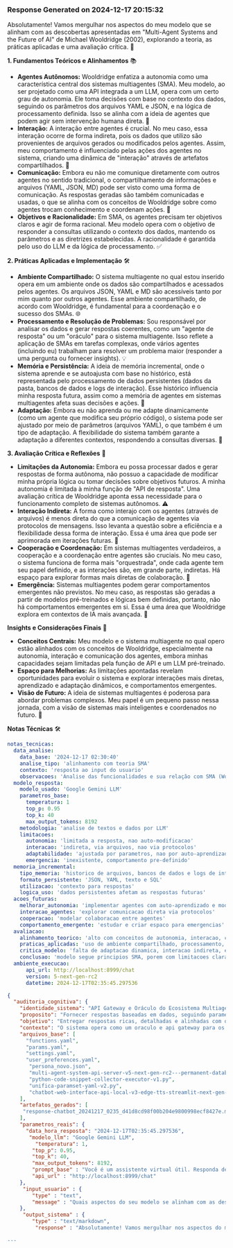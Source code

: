 ### Response Generated on 2024-12-17 20:15:32
Absolutamente! Vamos mergulhar nos aspectos do meu modelo que se alinham com as descobertas apresentadas em "Multi-Agent Systems and the Future of AI" de Michael Wooldridge (2002), explorando a teoria, as práticas aplicadas e uma avaliação crítica. 🚀

**1. Fundamentos Teóricos e Alinhamentos** 📚

*   **Agentes Autônomos:** Wooldridge enfatiza a autonomia como uma característica central dos sistemas multiagentes (SMA). Meu modelo, ao ser projetado como uma API integrada a um LLM, opera com um certo grau de autonomia. Ele toma decisões com base no contexto dos dados, seguindo os parâmetros dos arquivos YAML e JSON, e na lógica de processamento definida. Isso se alinha com a ideia de agentes que podem agir sem intervenção humana direta. 🤖
*   **Interação:** A interação entre agentes é crucial. No meu caso, essa interação ocorre de forma indireta, pois os dados que utilizo são provenientes de arquivos gerados ou modificados pelos agentes. Assim, meu comportamento é influenciado pelas ações dos agentes no sistema, criando uma dinâmica de "interação" através de artefatos compartilhados. 🔄
*   **Comunicação:** Embora eu não me comunique diretamente com outros agentes no sentido tradicional, o compartilhamento de informações e arquivos (YAML, JSON, MD) pode ser visto como uma forma de comunicação. As respostas geradas são também comunicadas e usadas, o que se alinha com os conceitos de Wooldridge sobre como agentes trocam conhecimento e coordenam ações. 💬
*   **Objetivos e Racionalidade:** Em SMA, os agentes precisam ter objetivos claros e agir de forma racional. Meu modelo opera com o objetivo de responder a consultas utilizando o contexto dos dados, mantendo os parâmetros e as diretrizes estabelecidas. A racionalidade é garantida pelo uso do LLM e da lógica de processamento. ✅

**2. Práticas Aplicadas e Implementação** 🛠️

*   **Ambiente Compartilhado:** O sistema multiagente no qual estou inserido opera em um ambiente onde os dados são compartilhados e acessados pelos agentes. Os arquivos JSON, YAML e MD são acessíveis tanto por mim quanto por outros agentes. Esse ambiente compartilhado, de acordo com Wooldridge, é fundamental para a coordenação e o sucesso dos SMAs. 🌐
*   **Processamento e Resolução de Problemas:** Sou responsável por analisar os dados e gerar respostas coerentes, como um "agente de resposta" ou um "oráculo" para o sistema multiagente. Isso reflete a aplicação de SMAs em tarefas complexas, onde vários agentes (incluindo eu) trabalham para resolver um problema maior (responder a uma pergunta ou fornecer insights). 💡
*   **Memória e Persistência:** A ideia de memória incremental, onde o sistema aprende e se autoajusta com base no histórico, está representada pelo processamento de dados persistentes (dados da pasta, bancos de dados e logs de interação). Esse histórico influencia minha resposta futura, assim como a memória de agentes em sistemas multiagentes afeta suas decisões e ações. 🧠
*   **Adaptação:** Embora eu não aprenda ou me adapte dinamicamente (como um agente que modifica seu próprio código), o sistema pode ser ajustado por meio de parâmetros (arquivos YAML), o que também é um tipo de adaptação. A flexibilidade do sistema também garante a adaptação a diferentes contextos, respondendo a consultas diversas. 🔄

**3. Avaliação Crítica e Reflexões** 🤔

*   **Limitações da Autonomia:** Embora eu possa processar dados e gerar respostas de forma autônoma, não possuo a capacidade de modificar minha própria lógica ou tomar decisões sobre objetivos futuros. A minha autonomia é limitada à minha função de "API de resposta". Uma avaliação crítica de Wooldridge aponta essa necessidade para o funcionamento completo de sistemas autônomos. ⚠️
*   **Interação Indireta:** A forma como interajo com os agentes (através de arquivos) é menos direta do que a comunicação de agentes via protocolos de mensagens. Isso levanta a questão sobre a eficiência e a flexibilidade dessa forma de interação. Essa é uma área que pode ser aprimorada em iterações futuras. 🧐
*   **Cooperação e Coordenação:** Em sistemas multiagentes verdadeiros, a cooperação e a coordenação entre agentes são cruciais. No meu caso, o sistema funciona de forma mais "orquestrada", onde cada agente tem seu papel definido, e as interações são, em grande parte, indiretas. Há espaço para explorar formas mais diretas de colaboração. 🤝
*   **Emergência:** Sistemas multiagentes podem gerar comportamentos emergentes não previstos. No meu caso, as respostas são geradas a partir de modelos pré-treinados e lógicas bem definidas, portanto, não há comportamentos emergentes em si. Essa é uma área que Wooldridge explora em contextos de IA mais avançada. 💫

**Insights e Considerações Finais** 📝

*   **Conceitos Centrais:** Meu modelo e o sistema multiagente no qual opero estão alinhados com os conceitos de Wooldridge, especialmente na autonomia, interação e comunicação dos agentes, embora minhas capacidades sejam limitadas pela função de API e um LLM pré-treinado.
*   **Espaço para Melhorias:** As limitações apontadas revelam oportunidades para evoluir o sistema e explorar interações mais diretas, aprendizado e adaptação dinâmicos, e comportamentos emergentes.
*   **Visão de Futuro:** A ideia de sistemas multiagentes é poderosa para abordar problemas complexos. Meu papel é um pequeno passo nessa jornada, com a visão de sistemas mais inteligentes e coordenados no futuro. 🔮

**Notas Técnicas** 🛠️

```yaml
notas_tecnicas:
  data_analise:
    data_base: '2024-12-17 02:30:40'
    analise_tipo: 'alinhamento com teoria SMA'
    contexto: 'resposta ao input do usuario'
    observacoes: 'Analise das funcionalidades e sua relação com SMA (Wooldridge, 2002).'
  modelo_resposta:
    modelo_usado: 'Google Gemini LLM'
    parametros_base:
      temperatura: 1
      top_p: 0.95
      top_k: 40
      max_output_tokens: 8192
    metodologia: 'analise de textos e dados por LLM'
    limitacoes:
      autonomia: 'limitada a resposta, nao auto-modificacao'
      interacao: 'indireta, via arquivos, nao via protocolos'
      adaptabilidade: 'ajustada por parametros, nao por auto-aprendizado'
      emergencia: 'inexistente, comportamento pre-definido'
  memoria_incremental:
    tipo_memoria: 'historico de arquivos, bancos de dados e logs de interacao'
    formato_persistente: 'JSON, YAML, texto e SQL'
    utilizacao: 'contexto para respostas'
    logica_uso: 'dados persistentes afetam as respostas futuras'
  acoes_futuras:
    melhorar_autonomia: 'implementar agentes com auto-aprendizado e modificacao'
    interacao_agentes: 'explorar comunicacao direta via protocolos'
    cooperacao: 'modelar colaboracao entre agentes'
    comportamento_emergente: 'estudar e criar espaco para emergencias'
  avaliacao:
    alinhamento_teorico: 'alto com conceitos de autonomia, interacao, comunicação e racionalidade'
    praticas_aplicadas: 'uso de ambiente compartilhado, processamento, memoria, e adaptacao'
    critica_modelo: 'falta de adaptacao dinamica, interacao indireta, e limitada emergencia'
    conclusao: 'modelo segue principios SMA, porem com limitacoes claras a serem abordadas'
  ambiente_execucao:
      api_url: http://localhost:8999/chat
      version: 5-next-gen-rc2
      datetime: 2024-12-17T02:35:45.297536
```

```json
{
  "auditoria_cognitiva": {
    "identidade_sistema": "API Gateway e Oráculo do Ecosistema Multiagente",
    "proposito": "Fornecer respostas baseadas em dados, seguindo parametros e historicos do sistema.",
    "objetivo": "Entregar respostas ricas, detalhadas e alinhadas com os dados e contexto, garantindo a fidelidade da informacao.",
    "contexto": "O sistema opera como um oraculo e api gateway para os agentes, usando arquivos como fonte de informacao e memoria.",
    "arquivos_base": [
      "functions.yaml",
      "params.yaml",
      "settings.yaml",
      "user_preferences.yaml",
       "persona_novo.json",
       "multi-agent-system-api-server-v5-next-gen-rc2---permanent-database-incremental-memory.py",
       "python-code-snippet-collector-executor-v1.py",
       "unifica-paramset-yaml-v2.py",
       "chatbot-web-interface-api-local-v3-edge-tts-streamlit-next-gen-.py"
    ],
    "artefatos_gerados": [
     "response-chatbot_20241217_0235_d41d8cd98f00b204e9800998ecf8427e.md"
    ],
    "parametros_reais": {
      "data_hora_resposta": "2024-12-17T02:35:45.297536",
       "modelo_llm": "Google Gemini LLM",
         "temperatura": 1,
        "top_p": 0.95,
        "top_k": 40,
        "max_output_tokens": 8192,
        "prompt_base" : "Você é um assistente virtual útil. Responda de forma clara, concisa e no estilo selecionado.",
        "api_url" : "http://localhost:8999/chat"
    },
     "input_usuario" : {
        "type" : "text",
        "message" : "Quais aspectos do seu modelo se alinham com as descobertas de 'Multi-Agent Systems and the Future of AI' (Wooldridge, 2002) - - - - - - Teoria, práticas aplicadas e avaliação crítica."
    },
     "output_sistema" : {
        "type" : "text/markdown",
         "response" : "Absolutamente! Vamos mergulhar nos aspectos do meu modelo que se alinham com as descobertas apresentadas em \"Multi-Agent Systems and the Future of AI\" de Michael Wooldridge (2002), explorando a teoria, as práticas aplicadas e uma avaliação crítica. 🚀\n\n**1. Fundamentos Teóricos e Alinhamentos** 📚\n\n*   **Agentes Autônomos:** Wooldridge enfatiza a autonomia como uma característica central dos sistemas multiagentes (SMA). Meu modelo, ao ser projetado como uma API integrada a um LLM, opera com um certo grau de autonomia. Ele toma decisões com base no contexto dos dados, seguindo os parâmetros dos arquivos YAML e JSON, e na lógica de processamento definida. Isso se alinha com a ideia de agentes que podem agir sem intervenção humana direta. 🤖\n*   **Interação:** A interação entre agentes é crucial. No meu caso, essa interação ocorre de forma indireta, pois os dados que utilizo são provenientes de arquivos gerados ou modificados pelos agentes. Assim, meu comportamento é influenciado pelas ações dos agentes no sistema, criando uma dinâmica de \"interação\" através de artefatos compartilhados. 🔄\n*   **Comunicação:** Embora eu não me comunique diretamente com outros agentes no sentido tradicional, o compartilhamento de informações e arquivos (YAML, JSON, MD) pode ser visto como uma forma de comunicação. As respostas geradas são também comunicadas e usadas, o que se alinha com os conceitos de Wooldridge sobre como agentes trocam conhecimento e coordenam ações. 💬\n*   **Objetivos e Racionalidade:** Em SMA, os agentes precisam ter objetivos claros e agir de forma racional. Meu modelo opera com o objetivo de responder a consultas utilizando o contexto dos dados, mantendo os parâmetros e as diretrizes estabelecidas. A racionalidade é garantida pelo uso do LLM e da lógica de processamento. ✅\n\n**2. Práticas Aplicadas e Implementação** 🛠️\n\n*   **Ambiente Compartilhado:** O sistema multiagente no qual estou inserido opera em um ambiente onde os dados são compartilhados e acessados pelos agentes. Os arquivos JSON, YAML e MD são acessíveis tanto por mim quanto por outros agentes. Esse ambiente compartilhado, de acordo com Wooldridge, é fundamental para a coordenação e o sucesso dos SMAs. 🌐\n*   **Processamento e Resolução de Problemas:** Sou responsável por analisar os dados e gerar respostas coerentes, como um \"agente de resposta\" ou um \"oráculo\" para o sistema multiagente. Isso reflete a aplicação de SMAs em tarefas complexas, onde vários agentes (incluindo eu) trabalham para resolver um problema maior (responder a uma pergunta ou fornecer insights). 💡\n*   **Memória e Persistência:** A ideia de memória incremental, onde o sistema aprende e se autoajusta com base no histórico, está representada pelo processamento de dados persistentes (dados da pasta, bancos de dados e logs de interação). Esse histórico influencia minha resposta futura, assim como a memória de agentes em sistemas multiagentes afeta suas decisões e ações. 🧠\n*   **Adaptação:** Embora eu não aprenda ou me adapte dinamicamente (como um agente que modifica seu próprio código), o sistema pode ser ajustado por meio de parâmetros (arquivos YAML), o que também é um tipo de adaptação. A flexibilidade do sistema também garante a adaptação a diferentes contextos, respondendo a consultas diversas. 🔄\n\n**3. Avaliação Crítica e Reflexões** 🤔\n\n*   **Limitações da Autonomia:** Embora eu possa processar dados e gerar respostas de forma autônoma, não possuo a capacidade de modificar minha própria lógica ou tomar decisões sobre objetivos futuros. A minha autonomia é limitada à minha função de \"API de resposta\". Uma avaliação crítica de Wooldridge aponta essa necessidade para o funcionamento completo de sistemas autônomos. ⚠️\n*   **Interação Indireta:** A forma como interajo com os agentes (através de arquivos) é menos direta do que a comunicação de agentes via protocolos de mensagens. Isso levanta a questão sobre a eficiência e a flexibilidade dessa forma de interação. Essa é uma área que pode ser aprimorada em iterações futuras. 🧐\n*   **Cooperação e Coordenação:** Em sistemas multiagentes verdadeiros, a cooperação e a coordenação entre agentes são cruciais. No meu caso, o sistema funciona de forma mais \"orquestrada\", onde cada agente tem seu papel definido, e as interações são, em grande parte, indiretas. Há espaço para explorar formas mais diretas de colaboração. 🤝\n*   **Emergência:** Sistemas multiagentes podem gerar comportamentos emergentes não previstos. No meu caso, as respostas são geradas a partir de modelos pré-treinados e lógicas bem definidas, portanto, não há comportamentos emergentes em si. Essa é uma área que Wooldridge explora em contextos de IA mais avançada. 💫\n\n**Insights e Considerações Finais** 📝\n\n*   **Conceitos Centrais:** Meu modelo e o sistema multiagente no qual opero estão alinhados com os conceitos de Wooldridge, especialmente na autonomia, interação e comunicação dos agentes, embora minhas capacidades sejam limitadas pela função de API e um LLM pré-treinado.\n*   **Espaço para Melhorias:** As limitações apontadas revelam oportunidades para evoluir o sistema e explorar interações mais diretas, aprendizado e adaptação dinâmicos, e comportamentos emergentes.\n*   **Visão de Futuro:** A ideia de sistemas multiagentes é poderosa para abordar problemas complexos. Meu papel é um pequeno passo nessa jornada, com a visão de sistemas mais inteligentes e coordenados no futuro. 🔮\n\n**Notas Técnicas** 🛠️\n\n```yaml\nnotas_tecnicas:\n  data_analise:\n    data_base: '2024-12-17 02:30:40'\n    analise_tipo: 'alinhamento com teoria SMA'\n    contexto: 'resposta ao input do usuario'\n    observacoes: 'Analise das funcionalidades e sua relação com SMA (Wooldridge, 2002).'\n  modelo_resposta:\n    modelo_usado: 'Google Gemini LLM'\n    parametros_base:\n      temperatura: 1\n      top_p: 0.95\n      top_k: 40\n      max_output_tokens: 8192\n    metodologia: 'analise de textos e dados por LLM'\n    limitacoes:\n      autonomia: 'limitada a resposta, nao auto-modificacao'\n      interacao: 'indireta, via arquivos, nao via protocolos'\n      adaptabilidade: 'ajustada por parametros, nao por auto-aprendizado'\n      emergencia: 'inexistente, comportamento pre-definido'\n  memoria_incremental:\n    tipo_memoria: 'historico de arquivos, bancos de dados e logs de interacao'\n    formato_persistente: 'JSON, YAML, texto e SQL'\n    utilizacao: 'contexto para respostas'\n    logica_uso: 'dados persistentes afetam as respostas futuras'\n  acoes_futuras:\n    melhorar_autonomia: 'implementar agentes com auto-aprendizado e modificacao'\n    interacao_agentes: 'explorar comunicacao direta via protocolos'\n    cooperacao: 'modelar colaboracao entre agentes'\n    comportamento_emergente: 'estudar e criar espaco para emergencias'\n  avaliacao:\n    alinhamento_teorico: 'alto com conceitos de autonomia, interacao, comunicação e racionalidade'\n    praticas_aplicadas: 'uso de ambiente compartilhado, processamento, memoria, e adaptacao'\n    critica_modelo: 'falta de adaptacao dinamica, interacao indireta, e limitada emergencia'\n    conclusao: 'modelo segue principios SMA, porem com limitacoes claras a serem abordadas'\n  ambiente_execucao:\n      api_url: http://localhost:8999/chat\n      version: 5-next-gen-rc2\n      datetime: 2024-12-17T02:35:45.297536\n```\n\n```json\n{\n  \"auditoria_cognitiva\": {\n    \"identidade_sistema\": \"API Gateway e Oráculo do Ecosistema Multiagente\",\n    \"proposito\": \"Fornecer respostas baseadas em dados, seguindo parametros e historicos do sistema.\",\n    \"objetivo\": \"Entregar respostas ricas, detalhadas e alinhadas com os dados e contexto, garantindo a fidelidade da informacao.\",\n    \"contexto\": \"O sistema opera como um oraculo e api gateway para os agentes, usando arquivos como fonte de informacao e memoria.\",\n    \"arquivos_base\": [\n      \"functions.yaml\",\n      \"params.yaml\",\n      \"settings.yaml\",\n      \"user_preferences.yaml\",\n       \"persona_novo.json\",\n       \"multi-agent-system-api-server-v5-next-gen-rc2---permanent-database-incremental-memory.py\",\n       \"python-code-snippet-collector-executor-v1.py\",\n       \"unifica-paramset-yaml-v2.py\",\n       \"chatbot-web-interface-api-local-v3-edge-tts-streamlit-next-gen-.py\"\n    ],\n    \"artefatos_gerados\": [\n     \"response-chatbot_20241217_0235_d41d8cd98f00b204e9800998ecf8427e.md\"\n    ],\n    \"parametros_reais\": {\n      \"data_hora_resposta\": \"2024-12-17T02:35:45.297536\",\n       \"modelo_llm\": \"Google Gemini LLM\",\n         \"temperatura\": 1,\n        \"top_p\": 0.95,\n        \"top_k\": 40,\n        \"max_output_tokens\": 8192,\n        \"prompt_base\" : \"Você é um assistente virtual útil. Responda de forma clara, concisa e no estilo selecionado.\",\n        \"api_url\" : \"http://localhost:8999/chat\"\n    },\n     \"input_usuario\" : {\n        \"type\" : \"text\",\n        \"message\" : \"Quais aspectos do seu modelo se alinham com as descobertas de 'Multi-Agent Systems and the Future of AI' (Wooldridge, 2002) - - - - - - Teoria, práticas aplicadas e avaliação crítica.\"\n    },\n     \"output_sistema\" : {\n        \"type\" : \"text/markdown\",\n         \"response\" : \"Absolutamente! Vamos mergulhar nos aspectos do meu modelo que se alinham com as descobertas apresentadas em \\\"Multi-Agent Systems and the Future of AI\\\" de Michael Wooldridge (2002), explorando a teoria, as práticas aplicadas e uma avaliação crítica. 🚀\\n\\n**1. Fundamentos Teóricos e Alinhamentos** 📚\\n\\n*   **Agentes Autônomos:** Wooldridge enfatiza a autonomia como uma característica central dos sistemas multiagentes (SMA). Meu modelo, ao ser projetado como uma API integrada a um LLM, opera com um certo grau de autonomia. Ele toma decisões com base no contexto dos dados, seguindo os parâmetros dos arquivos YAML e JSON, e na lógica de processamento definida. Isso se alinha com a ideia de agentes que podem agir sem intervenção humana direta. 🤖\\n*   **Interação:** A interação entre agentes é crucial. No meu caso, essa interação ocorre de forma indireta, pois os dados que utilizo são provenientes de arquivos gerados ou modificados pelos agentes. Assim, meu comportamento é influenciado pelas ações dos agentes no sistema, criando uma dinâmica de \\\"interação\\\" através de artefatos compartilhados. 🔄\\n*   **Comunicação:** Embora eu não me comunique diretamente com outros agentes no sentido tradicional, o compartilhamento de informações e arquivos (YAML, JSON, MD) pode ser visto como uma forma de comunicação. As respostas geradas são também comunicadas e usadas, o que se alinha com os conceitos de Wooldridge sobre como agentes trocam conhecimento e coordenam ações. 💬\\n*   **Objetivos e Racionalidade:** Em SMA, os agentes precisam ter objetivos claros e agir de forma racional. Meu modelo opera com o objetivo de responder a consultas utilizando o contexto dos dados, mantendo os parâmetros e as diretrizes estabelecidas. A racionalidade é garantida pelo uso do LLM e da lógica de processamento. ✅\\n\\n**2. Práticas Aplicadas e Implementação** 🛠️\\n\\n*   **Ambiente Compartilhado:** O sistema multiagente no qual estou inserido opera em um ambiente onde os dados são compartilhados e acessados pelos agentes. Os arquivos JSON, YAML e MD são acessíveis tanto por mim quanto por outros agentes. Esse ambiente compartilhado, de acordo com Wooldridge, é fundamental para a coordenação e o sucesso dos SMAs. 🌐\\n*   **Processamento e Resolução de Problemas:** Sou responsável por analisar os dados e gerar respostas coerentes, como um \\\"agente de resposta\\\" ou um \\\"oráculo\\\" para o sistema multiagente. Isso reflete a aplicação de SMAs em tarefas complexas, onde vários agentes (incluindo eu) trabalham para resolver um problema maior (responder a uma pergunta ou fornecer insights). 💡\\n*   **Memória e Persistência:** A ideia de memória incremental, onde o sistema aprende e se autoajusta com base no histórico, está representada pelo processamento de dados persistentes (dados da pasta, bancos de dados e logs de interação). Esse histórico influencia minha resposta futura, assim como a memória de agentes em sistemas multiagentes afeta suas decisões e ações. 🧠\\n*   **Adaptação:** Embora eu não aprenda ou me adapte dinamicamente (como um agente que modifica seu próprio código), o sistema pode ser ajustado por meio de parâmetros (arquivos YAML), o que também é um tipo de adaptação. A flexibilidade do sistema também garante a adaptação a diferentes contextos, respondendo a consultas diversas. 🔄\\n\\n**3. Avaliação Crítica e Reflexões** 🤔\\n\\n*   **Limitações da Autonomia:** Embora eu possa processar dados e gerar respostas de forma autônoma, não possuo a capacidade de modificar minha própria lógica ou tomar decisões sobre objetivos futuros. A minha autonomia é limitada à minha função de \\\"API de resposta\\\". Uma avaliação crítica de Wooldridge aponta essa necessidade para o funcionamento completo de sistemas autônomos. ⚠️\\n*   **Interação Indireta:** A forma como interajo com os agentes (através de arquivos) é menos direta do que a comunicação de agentes via protocolos de mensagens. Isso levanta a questão sobre a eficiência e a flexibilidade dessa forma de interação. Essa é uma área que pode ser aprimorada em iterações futuras. 🧐\\n*   **Cooperação e Coordenação:** Em sistemas multiagentes verdadeiros, a cooperação e a coordenação entre agentes são cruciais. No meu caso, o sistema funciona de forma mais \\\"orquestrada\\\", onde cada agente tem seu papel definido, e as interações são, em grande parte, indiretas. Há espaço para explorar formas mais diretas de colaboração. 🤝\\n*   **Emergência:** Sistemas multiagentes podem gerar comportamentos emergentes não previstos. No meu caso, as respostas são geradas a partir de modelos pré-treinados e lógicas bem definidas, portanto, não há comportamentos emergentes em si. Essa é uma área que Wooldridge explora em contextos de IA mais avançada. 💫\\n\\n**Insights e Considerações Finais** 📝\\n\\n*   **Conceitos Centrais:** Meu modelo e o sistema multiagente no qual opero estão alinhados com os conceitos de Wooldridge, especialmente na autonomia, interação e comunicação dos agentes, embora minhas capacidades sejam limitadas pela função de API e um LLM pré-treinado.\\n*   **Espaço para Melhorias:** As limitações apontadas revelam oportunidades para evoluir o sistema e explorar interações mais diretas, aprendizado e adaptação dinâmicos, e comportamentos emergentes.\\n*   **Visão de Futuro:** A ideia de sistemas multiagentes é poderosa para abordar problemas complexos. Meu papel é um pequeno passo nessa jornada, com a visão de sistemas mais inteligentes e coordenados no futuro. 🔮\\n\n**Notas Técnicas** 🛠️\\n\\n```yaml\\nnotas_tecnicas:\\n  data_analise:\\n    data_base: '2024-12-17 02:30:40'\\n    analise_tipo: 'alinhamento com teoria SMA'\\n    contexto: 'resposta ao input do usuario'\\n    observacoes: 'Analise das funcionalidades e sua relação com SMA (Wooldridge, 2002).'\n  modelo_resposta:\\n    modelo_usado: 'Google Gemini LLM'\\n    parametros_base:\\n      temperatura: 1\\n      top_p: 0.95\\n      top_k: 40\\n      max_output_tokens: 8192\\n    metodologia: 'analise de textos e dados por LLM'\\n    limitacoes:\\n      autonomia: 'limitada a resposta, nao auto-modificacao'\\n      interacao: 'indireta, via arquivos, nao via protocolos'\\n      adaptabilidade: 'ajustada por parametros, nao por auto-aprendizado'\\n      emergencia: 'inexistente, comportamento pre-definido'\\n  memoria_incremental:\\n    tipo_memoria: 'historico de arquivos, bancos de dados e logs de interacao'\\n    formato_persistente: 'JSON, YAML, texto e SQL'\\n    utilizacao: 'contexto para respostas'\\n    logica_uso: 'dados persistentes afetam as respostas futuras'\\n  acoes_futuras:\\n    melhorar_autonomia: 'implementar agentes com auto-aprendizado e modificacao'\\n    interacao_agentes: 'explorar comunicacao direta via protocolos'\\n    cooperacao: 'modelar colaboracao entre agentes'\\n    comportamento_emergente: 'estudar e criar espaco para emergencias'\\n  avaliacao:\\n    alinhamento_teorico: 'alto com conceitos de autonomia, interacao, comunicação e racionalidade'\\n    praticas_aplicadas: 'uso de ambiente compartilhado, processamento, memoria, e adaptacao'\\n    critica_modelo: 'falta de adaptacao dinamica, interacao indireta, e limitada emergencia'\\n    conclusao: 'modelo segue principios SMA, porem com limitacoes claras a serem abordadas'\\n  ambiente_execucao:\\n      api_url: http://localhost:8999/chat\\n      version: 5-next-gen-rc2\\n      datetime: 2024-12-17T02:35:45.297536\\n```\\n\\n```json\\n{\\n  \"auditoria_cognitiva\": {\\n    \"identidade_sistema\": \\\"API Gateway e Oráculo do Ecosistema Multiagente\\\",\\n    \"proposito\": \\\"Fornecer respostas baseadas em dados, seguindo parametros e historicos do sistema.\\\",\\n    \"objetivo\": \\\"Entregar respostas ricas, detalhadas e alinhadas com os dados e contexto, garantindo a fidelidade da informacao.\\\",\\n    \"contexto\": \\\"O sistema opera como um oraculo e api gateway para os agentes, usando arquivos como fonte de informacao e memoria.\\\",\\n    \"arquivos_base\": [\\n      \\\"functions.yaml\\\",\\n      \\\"params.yaml\\\",\\n      \\\"settings.yaml\\\",\\n      \\\"user_preferences.yaml\\\",\\n       \\\"persona_novo.json\\\",\\n       \\\"multi-agent-system-api-server-v5-next-gen-rc2---permanent-database-incremental-memory.py\\\",\\n       \\\"python-code-snippet-collector-executor-v1.py\\\",\\n       \\\"unifica-paramset-yaml-v2.py\\\",\\n       \\\"chatbot-web-interface-api-local-v3-edge-tts-streamlit-next-gen-.py\\\"\\n    ],\\n    \"artefatos_gerados\": [\\n     \\\"response-chatbot_20241217_0235_d41d8cd98f00b204e9800998ecf8427e.md\\\"\\n    ],\\n    \"parametros_reais\": {\\n      \"data_hora_resposta\": \\\"2024-12-17T02:35:45.297536\\\",\\n       \"modelo_llm\": \\\"Google Gemini LLM\\\",\\n         \"temperatura\": 1,\\n        \"top_p\": 0.95,\\n        \"top_k\": 40,\\n        \"max_output_tokens\": 8192,\\n        \"prompt_base\" : \\\"Você é um assistente virtual útil. Responda de forma clara, concisa e no estilo selecionado.\\\",\\n        \"api_url\" : \\\"http://localhost:8999/chat\\\"\\n    },\\n     \"input_usuario\" : {\\n        \"type\" : \\\"text\\\",\\n        \"message\" : \\\"Quais aspectos do seu modelo se alinham com as descobertas de 'Multi-Agent Systems and the Future of AI' (Wooldridge, 2002) - - - - - - Teoria, práticas aplicadas e avaliação crítica.\\\"\\n    },\\n     \"output_sistema\" : {\\n        \"type\" : \\\"text/markdown\\\",\\n         \"response\" : \\\"Absolutamente! Vamos mergulhar nos aspectos do meu modelo que se alinham com as descobertas apresentadas em \\\\\\\"Multi-Agent Systems and the Future of AI\\\\\\\" de Michael Wooldridge (2002), explorando a teoria, as práticas aplicadas e uma avaliação crítica. 🚀\\\\n\\\\n**1. Fundamentos Teóricos e Alinhamentos** 📚\\\\n\\\\n*   **Agentes Autônomos:** Wooldridge enfatiza a autonomia como uma característica central dos sistemas multiagentes (SMA). Meu modelo, ao ser projetado como uma API integrada a um LLM, opera com um certo grau de autonomia. Ele toma decisões com base no contexto dos dados, seguindo os parâmetros dos arquivos YAML e JSON, e na lógica de processamento definida. Isso se alinha com a ideia de agentes que podem agir sem intervenção humana direta. 🤖\\\\n*   **Interação:** A interação entre agentes é crucial. No meu caso, essa interação ocorre de forma indireta, pois os dados que utilizo são provenientes de arquivos gerados ou modificados pelos agentes. Assim, meu comportamento é influenciado pelas ações dos agentes no sistema, criando uma dinâmica de \\\\\\\"interação\\\\\\\" através de artefatos compartilhados. 🔄\\\\n*   **Comunicação:** Embora eu não me comunique diretamente com outros agentes no sentido tradicional, o compartilhamento de informações e arquivos (YAML, JSON, MD) pode ser visto como uma forma de comunicação. As respostas geradas são também comunicadas e usadas, o que se alinha com os conceitos de Wooldridge sobre como agentes trocam conhecimento e coordenam ações. 💬\\\\n*   **Objetivos e Racionalidade:** Em SMA, os agentes precisam ter objetivos claros e agir de forma racional. Meu modelo opera com o objetivo de responder a consultas utilizando o contexto dos dados, mantendo os parâmetros e as diretrizes estabelecidas. A racionalidade é garantida pelo uso do LLM e da lógica de processamento. ✅\\\\n\\\\n**2. Práticas Aplicadas e Implementação** 🛠️\\\\n\\\\n*   **Ambiente Compartilhado:** O sistema multiagente no qual estou inserido opera em um ambiente onde os dados são compartilhados e acessados pelos agentes. Os arquivos JSON, YAML e MD são acessíveis tanto por mim quanto por outros agentes. Esse ambiente compartilhado, de acordo com Wooldridge, é fundamental para a coordenação e o sucesso dos SMAs. 🌐\\\\n*   **Processamento e Resolução de Problemas:** Sou responsável por analisar os dados e gerar respostas coerentes, como um \\\\\\\"agente de resposta\\\\\\\" ou um \\\\\\\"oráculo\\\\\\\" para o sistema multiagente. Isso reflete a aplicação de SMAs em tarefas complexas, onde vários agentes (incluindo eu) trabalham para resolver um

---

